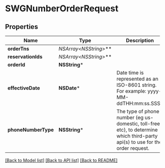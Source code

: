 # SWGNumberOrderRequest

## Properties
Name | Type | Description | Notes
------------ | ------------- | ------------- | -------------
**orderTns** | **NSArray&lt;NSString*&gt;*** |  | [optional] 
**reservationIds** | **NSArray&lt;NSString*&gt;*** |  | [optional] 
**orderId** | **NSString*** |  | [optional] 
**effectiveDate** | **NSDate*** | Date time is represented as an ISO-8601 string. For example: yyyy-MM-ddTHH:mm:ss.SSSZ | [optional] 
**phoneNumberType** | **NSString*** | The type of phone number (eg us-domestic, toll-free, etc), to determine which third-party api(s) to use for the order request. | [optional] 

[[Back to Model list]](../README.md#documentation-for-models) [[Back to API list]](../README.md#documentation-for-api-endpoints) [[Back to README]](../README.md)


